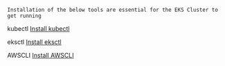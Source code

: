 ``Installation of the below tools are essential for the EKS Cluster to get running``

kubectl
[Install kubectl](https://kubernetes.io/docs/tasks/tools/#kubectl)

eksctl
[Install eksctl](https://eksctl.io/introduction/)

AWSCLI
[Install AWSCLI](https://docs.aws.amazon.com/cli/latest/userguide/getting-started-install.html)
